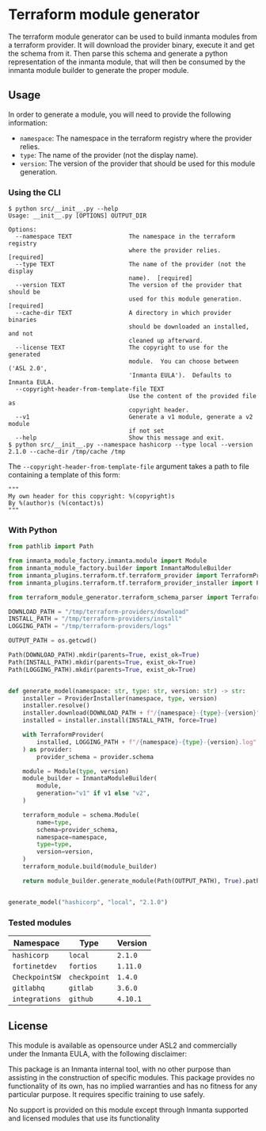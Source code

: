 # Terraform module generator

The terraform module generator can be used to build inmanta modules from a terraform provider.  It will download the provider binary, execute it and get the schema from it.  Then parse this schema and generate a python representation of the inmanta module, that will then be consumed by the inmanta module builder to generate the proper module.

## Usage
In order to generate a module, you will need to provide the following information:
 - `namespace`: The namespace in the terraform registry where the provider relies.
 - `type`: The name of the provider (not the display name).
 - `version`: The version of the provider that should be used for this module generation.

### Using the CLI

```console
$ python src/__init__.py --help
Usage: __init__.py [OPTIONS] OUTPUT_DIR

Options:
  --namespace TEXT                The namespace in the terraform registry
                                  where the provider relies.  [required]
  --type TEXT                     The name of the provider (not the display
                                  name).  [required]
  --version TEXT                  The version of the provider that should be
                                  used for this module generation.  [required]
  --cache-dir TEXT                A directory in which provider binaries
                                  should be downloaded an installed, and not
                                  cleaned up afterward.
  --license TEXT                  The copyright to use for the generated
                                  module.  You can choose between ('ASL 2.0',
                                  'Inmanta EULA').  Defaults to Inmanta EULA.
  --copyright-header-from-template-file TEXT
                                  Use the content of the provided file as
                                  copyright header.
  --v1                            Generate a v1 module, generate a v2 module
                                  if not set
  --help                          Show this message and exit.
$ python src/__init__.py --namespace hashicorp --type local --version 2.1.0 --cache-dir /tmp/cache /tmp
```

The `--copyright-header-from-template-file` argument takes a path to file containing a template of this form:
```
"""
My own header for this copyright: %(copyright)s
By %(author)s (%(contact)s)
"""
```

### With Python

```python
from pathlib import Path

from inmanta_module_factory.inmanta.module import Module
from inmanta_module_factory.builder import InmantaModuleBuilder
from inmanta_plugins.terraform.tf.terraform_provider import TerraformProvider
from inmanta_plugins.terraform.tf.terraform_provider_installer import ProviderInstaller

from terraform_module_generator.terraform_schema_parser import TerraformSchemaParser

DOWNLOAD_PATH = "/tmp/terraform-providers/download"
INSTALL_PATH = "/tmp/terraform-providers/install"
LOGGING_PATH = "/tmp/terraform-providers/logs"

OUTPUT_PATH = os.getcwd()

Path(DOWNLOAD_PATH).mkdir(parents=True, exist_ok=True)
Path(INSTALL_PATH).mkdir(parents=True, exist_ok=True)
Path(LOGGING_PATH).mkdir(parents=True, exist_ok=True)


def generate_model(namespace: str, type: str, version: str) -> str:
    installer = ProviderInstaller(namespace, type, version)
    installer.resolve()
    installer.download(DOWNLOAD_PATH + f"/{namespace}-{type}-{version}")
    installed = installer.install(INSTALL_PATH, force=True)

    with TerraformProvider(
        installed, LOGGING_PATH + f"/{namespace}-{type}-{version}.log"
    ) as provider:
        provider_schema = provider.schema

    module = Module(type, version)
    module_builder = InmantaModuleBuilder(
        module,
        generation="v1" if v1 else "v2",
    )

    terraform_module = schema.Module(
        name=type,
        schema=provider_schema,
        namespace=namespace,
        type=type,
        version=version,
    )
    terraform_module.build(module_builder)

    return module_builder.generate_module(Path(OUTPUT_PATH), True).path


generate_model("hashicorp", "local", "2.1.0")
```

### Tested modules
| **Namespace** | **Type** | **Version** |
| --- | --- | --- |
| `hashicorp` | `local` | `2.1.0` |
| `fortinetdev` | `fortios` | `1.11.0` |
| `CheckpointSW` | `checkpoint` | `1.4.0` |
| `gitlabhq` | `gitlab` | `3.6.0` |
| `integrations` | `github` | `4.10.1` |


## License

This module is available as opensource under ASL2 and commercially under the Inmanta EULA, with the following disclaimer:

This package is an Inmanta internal tool, with no other purpose than assisting in the construction of specific modules.
This package provides no functionality of its own, has no implied warranties and has no fitness for any particular purpose.
It requires specific training to use safely.

No support is provided on this module except through Inmanta supported and licensed modules that use its functionality
